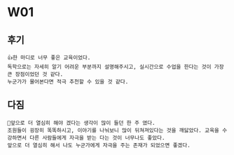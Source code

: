 # W01

## 후기
    👍한 마디로 너무 좋은 교육이었다.
    독학으로는 자세히 알기 어려운 부분까지 설명해주시고, 실시간으로 수업을 한다는 것이 가장 큰 장점이었던 것 같다.
    누군가가 물어본다면 적극 추천할 수 있을 것 같다.

## 다짐
    💪앞으로 더 열심히 해야 겠다는 생각이 많이 들던 한 주 였다.
    조원들이 굉장히 똑똑하시고, 이야기를 나눠보니 많이 뒤쳐져있다는 것을 깨닳았다. 교육을 수강하면서 다른 사람들에게 자극을 받는 다는 것이 너무나도 좋았다.
    앞으로 더 열심히 해서 나도 누군가에게 자극을 주는 존재가 되었으면 좋겠다.